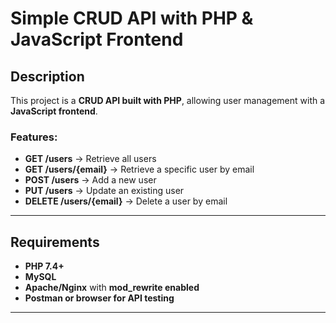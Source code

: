 #  Simple CRUD API with PHP & JavaScript Frontend

##  Description

This project is a **CRUD API built with PHP**, allowing user management with a **JavaScript frontend**.

### Features:
-  **GET /users** → Retrieve all users
-  **GET /users/{email}** → Retrieve a specific user by email
-  **POST /users** → Add a new user
-  **PUT /users** → Update an existing user 
-  **DELETE /users/{email}** → Delete a user by email

--- 

##  Requirements

- **PHP 7.4+**
- **MySQL**
- **Apache/Nginx** with **mod_rewrite enabled**
- **Postman or browser for API testing**

---



